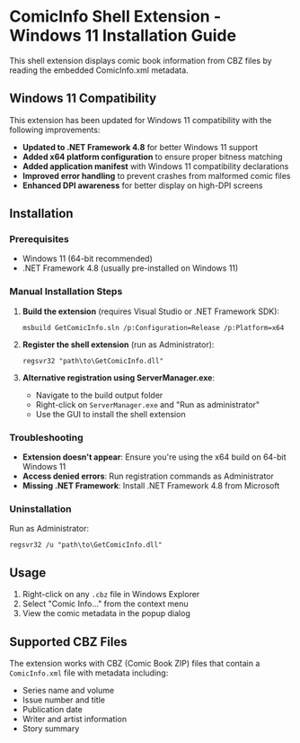 # ComicInfo Shell Extension - Windows 11 Installation Guide

This shell extension displays comic book information from CBZ files by reading the embedded ComicInfo.xml metadata.

## Windows 11 Compatibility

This extension has been updated for Windows 11 compatibility with the following improvements:

- **Updated to .NET Framework 4.8** for better Windows 11 support
- **Added x64 platform configuration** to ensure proper bitness matching
- **Added application manifest** with Windows 11 compatibility declarations
- **Improved error handling** to prevent crashes from malformed comic files
- **Enhanced DPI awareness** for better display on high-DPI screens

## Installation

### Prerequisites
- Windows 11 (64-bit recommended)
- .NET Framework 4.8 (usually pre-installed on Windows 11)

### Manual Installation Steps

1. **Build the extension** (requires Visual Studio or .NET Framework SDK):
   ```
   msbuild GetComicInfo.sln /p:Configuration=Release /p:Platform=x64
   ```

2. **Register the shell extension** (run as Administrator):
   ```
   regsvr32 "path\to\GetComicInfo.dll"
   ```

3. **Alternative registration using ServerManager.exe**:
   - Navigate to the build output folder
   - Right-click on `ServerManager.exe` and "Run as administrator"
   - Use the GUI to install the shell extension

### Troubleshooting

- **Extension doesn't appear**: Ensure you're using the x64 build on 64-bit Windows 11
- **Access denied errors**: Run registration commands as Administrator
- **Missing .NET Framework**: Install .NET Framework 4.8 from Microsoft

### Uninstallation

Run as Administrator:
```
regsvr32 /u "path\to\GetComicInfo.dll"
```

## Usage

1. Right-click on any `.cbz` file in Windows Explorer
2. Select "Comic Info..." from the context menu
3. View the comic metadata in the popup dialog

## Supported CBZ Files

The extension works with CBZ (Comic Book ZIP) files that contain a `ComicInfo.xml` file with metadata including:
- Series name and volume
- Issue number and title
- Publication date
- Writer and artist information
- Story summary